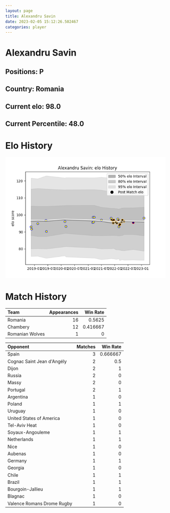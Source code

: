 ```yaml
---  
layout: page  
title: Alexandru Savin  
date: 2023-02-05 15:12:26.502467  
categories: player  
---
```

# Alexandru Savin

## Positions: P

## Country: Romania

## Current elo: 98.0

## Current Percentile: 48.0

# Elo History


![elo history](history_AlexandruSavin.png)
# Match History


| Team            |   Appearances |   Win Rate |
|:----------------|--------------:|-----------:|
| Romania         |            16 |   0.5625   |
| Chambery        |            12 |   0.416667 |
| Romanian Wolves |             1 |   0        |

| Opponent                   |   Matches |   Win Rate |
|:---------------------------|----------:|-----------:|
| Spain                      |         3 |   0.666667 |
| Cognac Saint Jean d'Angély |         2 |   0.5      |
| Dijon                      |         2 |   1        |
| Russia                     |         2 |   0        |
| Massy                      |         2 |   0        |
| Portugal                   |         2 |   1        |
| Argentina                  |         1 |   0        |
| Poland                     |         1 |   1        |
| Uruguay                    |         1 |   0        |
| United States of America   |         1 |   0        |
| Tel-Aviv Heat              |         1 |   0        |
| Soyaux-Angouleme           |         1 |   1        |
| Netherlands                |         1 |   1        |
| Nice                       |         1 |   0        |
| Aubenas                    |         1 |   0        |
| Germany                    |         1 |   1        |
| Georgia                    |         1 |   0        |
| Chile                      |         1 |   1        |
| Brazil                     |         1 |   1        |
| Bourgoin-Jallieu           |         1 |   1        |
| Blagnac                    |         1 |   0        |
| Valence Romans Drome Rugby |         1 |   0        |